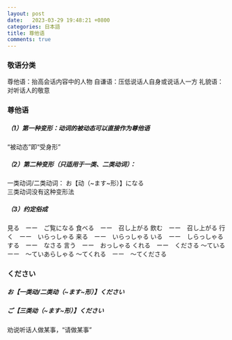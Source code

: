```yaml
---
layout: post
date:   2023-03-29 19:48:21 +0800
categories: 日本語
title: 尊他语
comments: true
---
```


### 敬语分类

尊他语：抬高会话内容中的人物
自谦语：压低说话人自身或说话人一方
礼貌语：对听话人的敬意

### 尊他语

##### （1）第一种变形：动词的被动态可以直接作为尊他语

“被动态”即“受身形”  

##### （2）第二种变形（只适用于一类、二类动词）：

一类动词/二类动词： お【动（~ます~形）】になる  
三类动词没有这种变形法  

##### （3）约定俗成  

見る　ーー　ご覧になる
食べる　ーー　召し上がる
飲む　ーー　召し上がる
行く　ーー　いらっしゃる
来る　ーー　いらっしゃる
いる　ーー　しらっしゃる
する　ーー　なさる
言う　ーー　おっしゃる
くれる　ーー　くださる
～ている　ーー　～ていあらしゃる
～てくれる　ーー　～てくださる

### ください

##### お【一类动/二类动（~ます~形）】ください

##### ご【三类动（~ます~形）】ください

劝说听话人做某事，“请做某事”